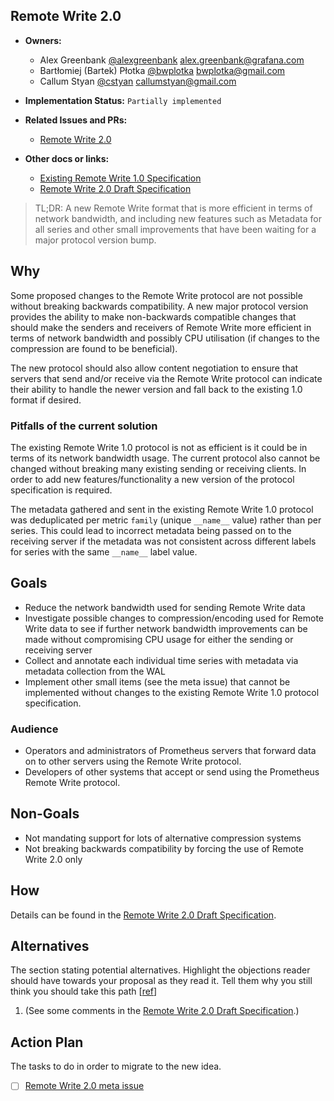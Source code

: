 ## Remote Write 2.0

* **Owners:**
  * Alex Greenbank [@alexgreenbank](https://github.com/alexgreenbank/) [alex.greenbank@grafana.com](mailto:alex.greenbank@grafana.com)
  * Bartłomiej (Bartek) Płotka [@bwplotka](https://github.com/bwplotka) [bwplotka@gmail.com](mailto:bwplotka@gmail.com)
  * Callum Styan [@cstyan](https://github.com/cstyan) [callumstyan@gmail.com](callumstyan@gmail.com)

* **Implementation Status:** `Partially implemented`

* **Related Issues and PRs:**
  * [Remote Write 2.0](https://github.com/prometheus/prometheus/issues/13105)

* **Other docs or links:**
  * [Existing Remote Write 1.0 Specification](https://prometheus.io/docs/concepts/remote_write_spec/)
  * [Remote Write 2.0 Draft Specification](https://docs.google.com/document/d/1PljkX3YLLT-4f7MqrLt7XCVPG3IsjRREzYrUzBxCPV0/edit#heading=h.3p42p5s8n0ui)

> TL;DR: A new Remote Write format that is more efficient in terms of network bandwidth, and including new features such as Metadata for all series and other small improvements that have been waiting for a major protocol version bump.

## Why

Some proposed changes to the Remote Write protocol are not possible without breaking backwards compatibility. A new major protocol version provides the ability to make non-backwards compatible changes that should make the senders and receivers of Remote Write more efficient in terms of network bandwidth and possibly CPU utilisation (if changes to the compression are found to be beneficial).

The new protocol should also allow content negotiation to ensure that servers that send and/or receive via the Remote Write protocol can indicate their ability to handle the newer version and fall back to the existing 1.0 format if desired.

### Pitfalls of the current solution

The existing Remote Write 1.0 protocol is not as efficient is it could be in terms of its network bandwidth usage. The current protocol also cannot be changed without breaking many existing sending or receiving clients. In order to add new features/functionality a new version of the protocol specification is required.

The metadata gathered and sent in the existing Remote Write 1.0 protocol was deduplicated per metric `family` (unique `__name__` value) rather than per series. This could lead to incorrect metadata being passed on to the receiving server if the metadata was not consistent across different labels for series with the same `__name__` label value.

## Goals

* Reduce the network bandwidth used for sending Remote Write data
* Investigate possible changes to compression/encoding used for Remote Write data to see if further network bandwidth improvements can be made without compromising CPU usage for either the sending or receiving server
* Collect and annotate each individual time series with metadata via metadata collection from the WAL
* Implement other small items (see the meta issue) that cannot be implemented without changes to the existing Remote Write 1.0 protocol specification.

### Audience

* Operators and administrators of Prometheus servers that forward data on to other servers using the Remote Write protocol.
* Developers of other systems that accept or send using the Prometheus Remote Write protocol.

## Non-Goals

* Not mandating support for lots of alternative compression systems
* Not breaking backwards compatibility by forcing the use of Remote Write 2.0 only

## How

Details can be found in the [Remote Write 2.0 Draft Specification](https://docs.google.com/document/d/1PljkX3YLLT-4f7MqrLt7XCVPG3IsjRREzYrUzBxCPV0/edit#heading=h.3p42p5s8n0ui).

## Alternatives

The section stating potential alternatives. Highlight the objections reader should have towards your proposal as they read it. Tell them why you still think you should take this path [[ref](https://twitter.com/whereistanya/status/1353853753439490049)]

1. (See some comments in the [Remote Write 2.0 Draft Specification](https://docs.google.com/document/d/1PljkX3YLLT-4f7MqrLt7XCVPG3IsjRREzYrUzBxCPV0/edit#heading=h.3p42p5s8n0ui).)

## Action Plan

The tasks to do in order to migrate to the new idea.

* [ ] [Remote Write 2.0 meta issue](https://github.com/prometheus/prometheus/issues/13105)

